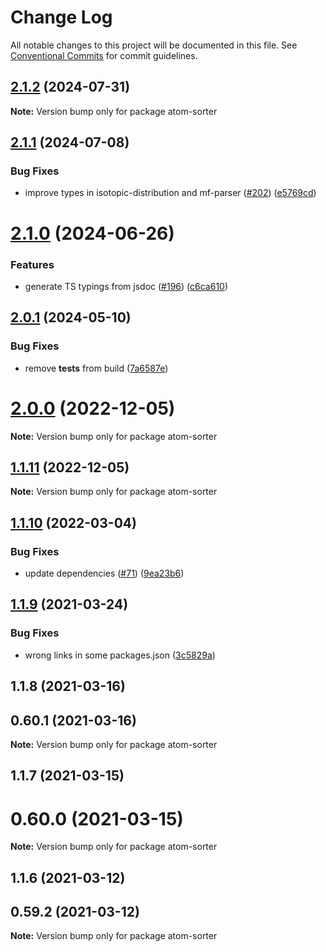 # Change Log

All notable changes to this project will be documented in this file.
See [Conventional Commits](https://conventionalcommits.org) for commit guidelines.

## [2.1.2](https://github.com/cheminfo/mass-tools/compare/atom-sorter@2.1.1...atom-sorter@2.1.2) (2024-07-31)

**Note:** Version bump only for package atom-sorter





## [2.1.1](https://github.com/cheminfo/mass-tools/compare/atom-sorter@2.1.0...atom-sorter@2.1.1) (2024-07-08)


### Bug Fixes

* improve types in isotopic-distribution and mf-parser ([#202](https://github.com/cheminfo/mass-tools/issues/202)) ([e5769cd](https://github.com/cheminfo/mass-tools/commit/e5769cd588adb69974abfa60f411bc2dc1887fa6))





# [2.1.0](https://github.com/cheminfo/mass-tools/compare/atom-sorter@2.0.1...atom-sorter@2.1.0) (2024-06-26)


### Features

* generate TS typings from jsdoc ([#196](https://github.com/cheminfo/mass-tools/issues/196)) ([c6ca610](https://github.com/cheminfo/mass-tools/commit/c6ca610976e04d851420f8b65d8220d39f64a83b))





## [2.0.1](https://github.com/cheminfo/mass-tools/compare/atom-sorter@2.0.0...atom-sorter@2.0.1) (2024-05-10)


### Bug Fixes

* remove __tests__ from build ([7a6587e](https://github.com/cheminfo/mass-tools/commit/7a6587e2024a4c15763d751ccbdaa65baa5351e2))





# [2.0.0](https://github.com/cheminfo/mass-tools/compare/atom-sorter@1.1.11...atom-sorter@2.0.0) (2022-12-05)

**Note:** Version bump only for package atom-sorter

## [1.1.11](https://github.com/cheminfo/mass-tools/compare/atom-sorter@1.1.10...atom-sorter@1.1.11) (2022-12-05)

**Note:** Version bump only for package atom-sorter

## [1.1.10](https://github.com/cheminfo/mass-tools/compare/atom-sorter@1.1.9...atom-sorter@1.1.10) (2022-03-04)

### Bug Fixes

- update dependencies ([#71](https://github.com/cheminfo/mass-tools/issues/71)) ([9ea23b6](https://github.com/cheminfo/mass-tools/commit/9ea23b6683d32489b26b0f9abda97dc69fffaca3))

## [1.1.9](https://github.com/cheminfo/mass-tools/compare/atom-sorter@1.1.8...atom-sorter@1.1.9) (2021-03-24)

### Bug Fixes

- wrong links in some packages.json ([3c5829a](https://github.com/cheminfo/mass-tools/commit/3c5829a153dd198d56e7d54c065bf7e241ea0423))

## 1.1.8 (2021-03-16)

## 0.60.1 (2021-03-16)

**Note:** Version bump only for package atom-sorter

## 1.1.7 (2021-03-15)

# 0.60.0 (2021-03-15)

**Note:** Version bump only for package atom-sorter

## 1.1.6 (2021-03-12)

## 0.59.2 (2021-03-12)

**Note:** Version bump only for package atom-sorter
